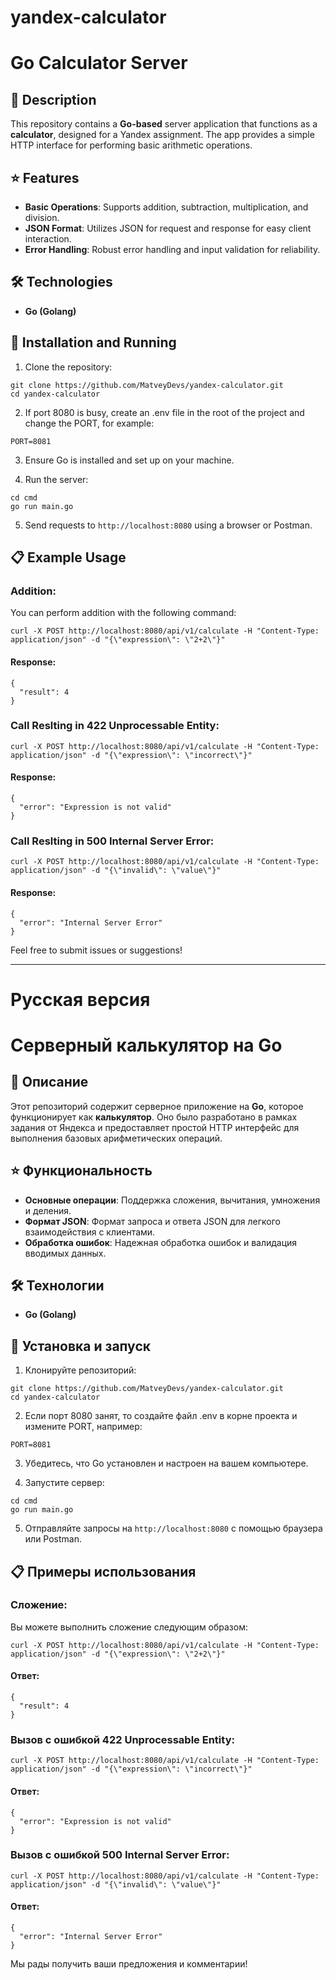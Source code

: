 # yandex-calculator
# Go Calculator Server
## 📜 Description
This repository contains a **Go-based** server application that functions as a **calculator**, designed for a Yandex assignment. The app provides a simple HTTP interface for performing basic arithmetic operations.

## ⭐ Features
- **Basic Operations**: Supports addition, subtraction, multiplication, and division.
- **JSON Format**: Utilizes JSON for request and response for easy client interaction.
- **Error Handling**: Robust error handling and input validation for reliability.

## 🛠️ Technologies
- **Go (Golang)**

## 🚀 Installation and Running

1. Clone the repository:
```
git clone https://github.com/MatveyDevs/yandex-calculator.git 
cd yandex-calculator
```    
2. If port 8080 is busy, create an .env file in the root of the project and change the PORT, for example:
```
PORT=8081
```
3. Ensure Go is installed and set up on your machine.

4. Run the server:

```
cd cmd
go run main.go
```    
5. Send requests to `http://localhost:8080` using a browser or Postman.

## 📋 Example Usage

### Addition:
You can perform addition with the following command:
```
curl -X POST http://localhost:8080/api/v1/calculate -H "Content-Type: application/json" -d "{\"expression\": \"2+2\"}"
```
#### Response:
```
{
  "result": 4
}
```
### Call Reslting in 422 Unprocessable Entity:
```
curl -X POST http://localhost:8080/api/v1/calculate -H "Content-Type: application/json" -d "{\"expression\": \"incorrect\"}"
```

#### Response:
```
{
  "error": "Expression is not valid"
}
```

### Call Reslting in 500 Internal Server Error:
```
curl -X POST http://localhost:8080/api/v1/calculate -H "Content-Type: application/json" -d "{\"invalid\": \"value\"}"
```

#### Response:
```
{
  "error": "Internal Server Error"
}
```
Feel free to submit issues or suggestions!

---

# Русская версия

# Серверный калькулятор на Go

## 📜 Описание
Этот репозиторий содержит серверное приложение на **Go**, которое функционирует как **калькулятор**. Оно было разработано в рамках задания от Яндекса и предоставляет простой HTTP интерфейс для выполнения базовых арифметических операций.

## ⭐ Функциональность
- **Основные операции**: Поддержка сложения, вычитания, умножения и деления.
- **Формат JSON**: Формат запроса и ответа JSON для легкого взаимодействия с клиентами.
- **Обработка ошибок**: Надежная обработка ошибок и валидация вводимых данных.

## 🛠️ Технологии
- **Go (Golang)**

## 🚀 Установка и запуск

1. Клонируйте репозиторий:
```
git clone https://github.com/MatveyDevs/yandex-calculator.git 
cd yandex-calculator
```    
2. Если порт 8080 занят, то создайте файл .env в корне проекта и измените PORT, например:
```
PORT=8081
```
3. Убедитесь, что Go установлен и настроен на вашем компьютере.

4. Запустите сервер:
```
cd cmd
go run main.go
```    
5. Отправляйте запросы на `http://localhost:8080` с помощью браузера или Postman.

## 📋 Примеры использования

### Сложение:
Вы можете выполнить сложение следующим образом:
```
curl -X POST http://localhost:8080/api/v1/calculate -H "Content-Type: application/json" -d "{\"expression\": \"2+2\"}"
```
#### Ответ:
```
{
  "result": 4
}
```
### Вызов с ошибкой 422 Unprocessable Entity:
```
curl -X POST http://localhost:8080/api/v1/calculate -H "Content-Type: application/json" -d "{\"expression\": \"incorrect\"}"
```

#### Ответ:
```
{
  "error": "Expression is not valid"
}
```

### Вызов с ошибкой 500 Internal Server Error:
```
curl -X POST http://localhost:8080/api/v1/calculate -H "Content-Type: application/json" -d "{\"invalid\": \"value\"}"
```

#### Ответ:
```
{
  "error": "Internal Server Error"
}
```
Мы рады получить ваши предложения и комментарии!